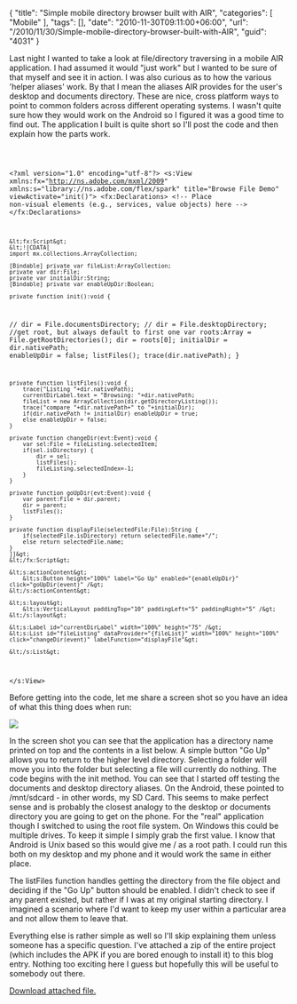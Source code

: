 {
	"title": "Simple mobile directory browser built with AIR",
	"categories": [
		"Mobile"
	],
	"tags": [],
	"date": "2010-11-30T09:11:00+06:00",
	"url": "/2010/11/30/Simple-mobile-directory-browser-built-with-AIR",
	"guid": "4031"
}

Last night I wanted to take a look at file/directory traversing in a mobile AIR application. I had assumed it would "just work" but I wanted to be sure of that myself and see it in action. I was also curious as to how the various 'helper aliases' work. By that I mean the aliases AIR provides for the user's desktop and documents directory. These are nice, cross platform ways to point to common folders across different operating systems. I wasn't quite sure how they would work on the Android so I figured it was a good time to find out. The application I built is quite short so I'll post the code and then explain how the parts work.
<!--more-->
<p/>
<code>

&lt;?xml version="1.0" encoding="utf-8"?&gt;
&lt;s:View xmlns:fx="http://ns.adobe.com/mxml/2009" 
		xmlns:s="library://ns.adobe.com/flex/spark" title="Browse File Demo" viewActivate="init()"&gt;
	&lt;fx:Declarations&gt;
		&lt;!-- Place non-visual elements (e.g., services, value objects) here --&gt;
	&lt;/fx:Declarations&gt;
	
	&lt;fx:Script&gt;
	&lt;![CDATA[
	import mx.collections.ArrayCollection;
		
	[Bindable] private var fileList:ArrayCollection;
	private var dir:File;
	private var initialDir:String;
	[Bindable] private var enableUpDir:Boolean;
		
	private function init():void {	
//		dir = File.documentsDirectory;
//		dir = File.desktopDirectory;
		//get root, but always default to first one
		var roots:Array = File.getRootDirectories();
		dir = roots[0];
		initialDir = dir.nativePath;
		enableUpDir = false;
		listFiles();
		trace(dir.nativePath);
	}

	private function listFiles():void {
		trace("Listing "+dir.nativePath);
		currentDirLabel.text = "Browsing: "+dir.nativePath;
		fileList = new ArrayCollection(dir.getDirectoryListing());
		trace("compare "+dir.nativePath+" to "+initialDir);
		if(dir.nativePath != initialDir) enableUpDir = true;
		else enableUpDir = false;
	}
		
	private function changeDir(evt:Event):void {
		var sel:File = fileListing.selectedItem;
		if(sel.isDirectory) {
			dir = sel;
			listFiles();
			fileListing.selectedIndex=-1;
		}
	}
		
	private function goUpDir(evt:Event):void {
		var parent:File = dir.parent;
		dir = parent;
		listFiles();
	}
		
	private function displayFile(selectedFile:File):String {
		if(selectedFile.isDirectory) return selectedFile.name+"/";
		else return selectedFile.name;
	}
	]]&gt;
	&lt;/fx:Script&gt;

	&lt;s:actionContent&gt;
		&lt;s:Button height="100%" label="Go Up" enabled="{enableUpDir}" click="goUpDir(event)" /&gt;
	&lt;/s:actionContent&gt;

	&lt;s:layout&gt;
		&lt;s:VerticalLayout paddingTop="10" paddingLeft="5" paddingRight="5" /&gt;
	&lt;/s:layout&gt;
	
	&lt;s:Label id="currentDirLabel" width="100%" height="75" /&gt;
	&lt;s:List id="fileListing" dataProvider="{fileList}" width="100%" height="100%" click="changeDir(event)" labelFunction="displayFile"&gt;
		
	&lt;/s:List&gt;

&lt;/s:View&gt;
</code>

<p/>

Before getting into the code, let me share a screen shot so you have an idea of what this thing does when run:

<p/>

<img src="https://static.raymondcamden.com/images/screen52.png" />

<p/>

In the screen shot you can see that the application has a directory name printed on top and the contents in a list below. A simple button "Go Up" allows you to return to the higher level directory. Selecting a folder will move you into the folder but selecting a file will currently do nothing. The code begins with the init method. You can see that I started off testing the documents and desktop directory aliases. On the Android, these pointed to /mnt/sdcard - in other words, my SD Card. This seems to make perfect sense and is probably the closest analogy to the desktop or documents directory you are going to get on the phone. For the "real" application though I switched to using the root file system. On Windows this could be multiple drives. To keep it simple I simply grab the first value. I know that Android is Unix based so this would give me / as a root path. I could run this both on my desktop and my phone and it would work the same in either place. 

<p/>

The listFiles function handles getting the directory from the file object and deciding if the "Go Up" button should be enabled. I didn't check to see if any parent existed, but rather if I was at my original starting directory. I imagined a scenario where I'd want to keep my user within a particular area and not allow them to leave that. 

<p/>

Everything else is rather simple as well so I'll skip explaining them unless someone has a specific question. I've attached a zip of the entire project (which includes the APK if you are bored enough to install it) to this blog entry. Nothing too exciting here I guess but hopefully this will be useful to somebody out there.<p><a href='enclosures/C%3A%5Chosts%5C2009%2Ecoldfusionjedi%2Ecom%5Cenclosures%2Fbrowsefiles%2Ezip'>Download attached file.</a></p>